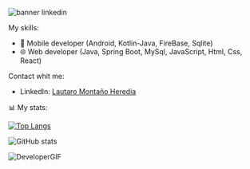 ![banner linkedin](https://user-images.githubusercontent.com/88169590/231909542-a18427e8-4de2-43d7-acb7-de6787f44303.png)


My skills: 
- 📲 Mobile developer (Android, Kotlin-Java, FireBase, Sqlite)
- 🌐 Web developer (Java, Spring Boot, MySql, JavaScript, Html, Css, React)



Contact whit me:
- LinkedIn: [Lautaro Montaño Heredia](https://www.linkedin.com/in/montanolautaro/)



📊 My stats: 

[![Top Langs](https://github-readme-stats.vercel.app/api/top-langs/?username=montanoLautaro&langs_count=8)](https://github.com/anuraghazra/github-readme-stats)          


![GitHub stats](https://github-readme-stats.vercel.app/api?username=montanoLautaro&show_icons=true&theme=radical)


![DeveloperGIF](https://user-images.githubusercontent.com/88169590/231909254-63ffe120-4e9b-43c3-a6d9-e831986ac365.gif)
